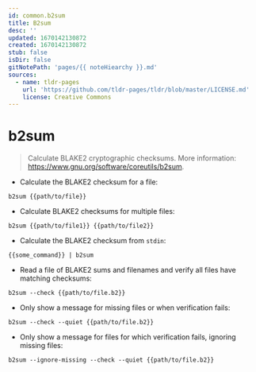 ```yaml
---
id: common.b2sum
title: B2sum
desc: ''
updated: 1670142130872
created: 1670142130872
stub: false
isDir: false
gitNotePath: 'pages/{{ noteHiearchy }}.md'
sources:
  - name: tldr-pages
    url: 'https://github.com/tldr-pages/tldr/blob/master/LICENSE.md'
    license: Creative Commons
---
```

# b2sum

> Calculate BLAKE2 cryptographic checksums.
> More information: <https://www.gnu.org/software/coreutils/b2sum>.

- Calculate the BLAKE2 checksum for a file:

`b2sum {{path/to/file}}`

- Calculate BLAKE2 checksums for multiple files:

`b2sum {{path/to/file1}} {{path/to/file2}}`

- Calculate the BLAKE2 checksum from `stdin`:

`{{some_command}} | b2sum`

- Read a file of BLAKE2 sums and filenames and verify all files have matching checksums:

`b2sum --check {{path/to/file.b2}}`

- Only show a message for missing files or when verification fails:

`b2sum --check --quiet {{path/to/file.b2}}`

- Only show a message for files for which verification fails, ignoring missing files:

`b2sum --ignore-missing --check --quiet {{path/to/file.b2}}`

